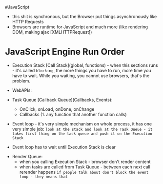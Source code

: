 #JavaScript

-   this shit is synchronous, but the Browser put things asynchronously like HTTP Requests
-   Browsers are runtime for JavaScript and much more (like rendering DOM, making ajax [XMLHTTPRequest])

# JavaScript Engine Run Order

-   Execution Stack [Call Stack](global, functions) - when this sections runs - it's called `blocking`, the more things you have to run, more time you have to wait. While you waiting, you cannot use browsers, that's the problem.
-   WebAPIs:

-   Task Queue [Callback Queue](Callbacks, Events):
    -   OnClick, onLoad, onDone, onChange
    -   Callbacks (1. any function that another function calls)

*   Event loop - it's very simple mechanism on whole process, it has one very simple job:
    `look at the stack and look at the Task Queue - it takes first thing on the task queue and push it on the Execution Stack`

-   Event loop has to wait until Execution Stack is clear

*   Render Queue:
    -   when you calling Execution Stack - browser don't render content
    -   when tasks are called from Task Queue - between each next call rerender happens `if people talk about don't block the event loop - they means that`

